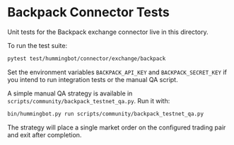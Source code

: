 # Backpack Connector Tests

Unit tests for the Backpack exchange connector live in this directory.

To run the test suite:

```bash
pytest test/hummingbot/connector/exchange/backpack
```

Set the environment variables `BACKPACK_API_KEY` and `BACKPACK_SECRET_KEY` if you
intend to run integration tests or the manual QA script.

A simple manual QA strategy is available in
`scripts/community/backpack_testnet_qa.py`. Run it with:

```bash
bin/hummingbot.py run scripts/community/backpack_testnet_qa.py
```

The strategy will place a single market order on the configured trading pair and
exit after completion.

